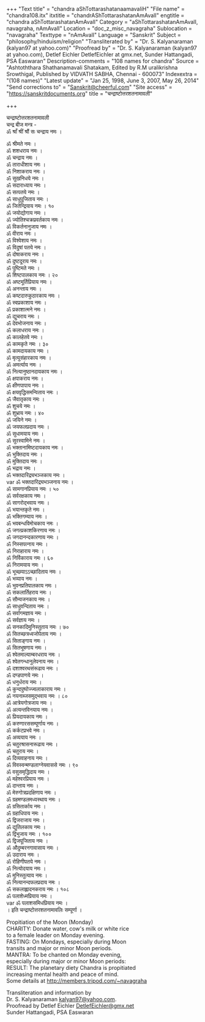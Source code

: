 +++
"Text title" = "chandra aShTottarashatanaamavaliH"
"File name" = "chandra108.itx"
itxtitle = "chandrAShTottarashatanAmAvalI"
engtitle = "chandra aShTottarashatanAmAvalI"
Category = "aShTottarashatanAmAvalI, navagraha, nAmAvalI"
Location = "doc_z_misc_navagraha"
Sublocation = "navagraha"
Texttype = "nAmAvalI"
Language = "Sanskrit"
Subject = "philosophy/hinduism/religion"
"Transliterated by" = "Dr. S. Kalyanaraman (kalyan97 at yahoo.com)"
"Proofread by" = "Dr. S. Kalyanaraman (kalyan97 at yahoo.com), Detlef  Eichler DetlefEichler at gmx.net, Sunder Hattangadi, PSA Easwaran"
Description-comments = "108 names for chandra"
Source = "Ashtoththara Shathanamavali Shatakam, Edited by R.M uralikrishna Srowthigal, Published by VIDVATH SABHA, Chennai - 600073"
Indexextra = "(108 names)"
"Latest update" = "Jan 25, 1998, June 3, 2007, May 26, 2014"
"Send corrections to" = "Sanskrit@cheerful.com"
"Site access" = "https://sanskritdocuments.org"
title = "चन्द्राष्टोत्तरशतनामावली"

+++
  
 चन्द्राष्टोत्तरशतनामावली   
चन्द्र बीज मन्त्र -   
ॐ श्राँ श्रीं श्रौं सः चन्द्राय नमः ।  
  
ॐ श्रीमते नमः ।  
ॐ शशधराय नमः ।  
ॐ चन्द्राय नमः ।  
ॐ ताराधीशाय नमः ।  
ॐ निशाकराय नमः ।  
ॐ सुखनिधये नमः ।  
ॐ सदाराध्याय नमः ।  
ॐ सत्पतये नमः ।  
ॐ साधुपूजिताय नमः ।  
ॐ जितेन्द्रियाय नमः । १०  
ॐ जयोद्योगाय नमः ।  
ॐ ज्योतिश्चक्रप्रवर्तकाय नमः ।  
ॐ विकर्तनानुजाय नमः ।  
ॐ वीराय नमः ।  
ॐ विश्वेशाय नमः ।  
ॐ विदुषां पतये नमः ।  
ॐ दोषाकराय नमः ।  
ॐ दुष्टदूराय नमः ।  
ॐ पुष्टिमते नमः ।  
ॐ शिष्टपालकाय नमः । २०  
ॐ अष्टमूर्तिप्रियाय नमः ।  
ॐ अनन्ताय नमः ।  
ॐ कष्टदारुकुठारकाय नमः ।  
ॐ स्वप्रकाशाय नमः ।  
ॐ प्रकाशात्मने नमः ।  
ॐ द्युचराय नमः ।  
ॐ देवभोजनाय नमः ।  
ॐ कलाधराय नमः ।  
ॐ कालहेतवे नमः ।  
ॐ कामकृते नमः । ३०  
ॐ कामदायकाय नमः ।  
ॐ मृत्युसंहारकाय नमः ।  
ॐ अमर्त्याय नमः ।  
ॐ नित्यानुष्ठानदायकाय नमः ।  
ॐ क्षपाकराय नमः ।  
ॐ क्षीणपापाय नमः ।  
ॐ क्षयवृद्धिसमन्विताय नमः ।  
ॐ जैवातृकाय नमः ।  
ॐ शुचये नमः ।  
ॐ शुभ्राय नमः । ४०  
ॐ जयिने नमः ।  
ॐ जयफलप्रदाय नमः ।  
ॐ सुधामयाय नमः ।  
ॐ सुरस्वामिने नमः ।  
ॐ भक्तानामिष्टदायकाय नमः ।  
ॐ भुक्तिदाय नमः ।  
ॐ मुक्तिदाय नमः ।  
ॐ भद्राय नमः ।  
ॐ भक्तदारिद्र्यभञ्जकाय नमः ।  
 var  ॐ भक्तदारिद्र्यभञ्जनाय नमः ।  
ॐ सामगानप्रियाय नमः । ५०  
ॐ सर्वरक्षकाय नमः ।  
ॐ सागरोद्भवाय नमः ।  
ॐ भयान्तकृते नमः ।  
ॐ भक्तिगम्याय नमः ।  
ॐ भवबन्धविमोचकाय नमः ।  
ॐ जगत्प्रकाशकिरणाय नमः ।  
ॐ जगदानन्दकारणाय नमः ।  
ॐ निस्सपत्नाय नमः ।  
ॐ निराहाराय नमः ।  
ॐ निर्विकाराय नमः । ६०  
ॐ निरामयाय नमः ।  
ॐ भूच्छयाऽऽच्छादिताय नमः ।  
ॐ भव्याय नमः ।  
ॐ भुवनप्रतिपालकाय नमः ।  
ॐ सकलार्तिहराय नमः ।  
ॐ सौम्यजनकाय नमः ।  
ॐ साधुवन्दिताय नमः ।  
ॐ सर्वागमज्ञाय नमः ।  
ॐ सर्वज्ञाय नमः ।  
ॐ सनकादिमुनिस्तुताय नमः । ७०  
ॐ सितच्छत्रध्वजोपेताय नमः ।  
ॐ सिताङ्गाय नमः ।  
ॐ सितभूषणाय नमः ।  
ॐ श्वेतमाल्याम्बरधराय नमः ।  
ॐ श्वेतगन्धानुलेपनाय नमः ।  
ॐ दशाश्वरथसंरूढाय नमः ।  
ॐ दण्डपाणये नमः ।  
ॐ धनुर्धराय नमः ।  
ॐ कुन्दपुष्पोज्ज्वलाकाराय नमः ।  
ॐ नयनाब्जसमुद्भवाय नमः । ८०  
ॐ आत्रेयगोत्रजाय नमः ।  
ॐ अत्यन्तविनयाय नमः ।  
ॐ प्रियदायकाय नमः ।  
ॐ करुणारससम्पूर्णाय नमः ।  
ॐ कर्कटप्रभवे नमः ।  
ॐ अव्ययाय नमः ।  
ॐ चतुरश्रासनारूढाय नमः ।  
ॐ चतुराय नमः ।  
ॐ दिव्यवाहनाय नमः ।  
ॐ विवस्वन्मण्डलाग्नेयवाससे नमः । ९०  
ॐ वसुसमृद्धिदाय नमः ।  
ॐ महेश्वरप्रियाय नमः ।  
ॐ दान्ताय नमः ।  
ॐ मेरुगोत्रप्रदक्षिणाय नमः ।  
ॐ ग्रहमण्डलमध्यस्थाय नमः ।  
ॐ ग्रसितार्काय नमः ।  
ॐ ग्रहाधिपाय नमः ।  
ॐ द्विजराजाय नमः ।  
ॐ द्युतिलकाय नमः ।  
ॐ द्विभुजाय नमः । १००  
ॐ द्विजपूजिताय नमः ।  
ॐ औदुम्बरनगावासाय नमः ।  
ॐ उदाराय नमः ।  
ॐ रोहिणीपतये नमः ।  
ॐ नित्योदयाय नमः ।  
ॐ मुनिस्तुत्याय नमः ।  
ॐ नित्यानन्दफलप्रदाय नमः ।  
ॐ सकलाह्लादनकराय नमः । १०८  
ॐ पलाशेध्मप्रियाय नमः ।  
 var  ॐ पलाशसमिधप्रियाय नमः ।  
। इति चन्द्राष्टोत्तरशतनामावलिः सम्पूर्णा ।  
  
  
Propitiation of the Moon (Monday)  
CHARITY: Donate water, cow's milk or white rice  
to a female leader on Monday evening.  
FASTING: On Mondays, especially during Moon  
transits and major or minor Moon periods.  
MANTRA: To be chanted on Monday evening,  
especially during major or minor Moon periods:    
RESULT: The planetary diety Chandra is propitiated  
increasing mental health and peace of mind.  
Some details at http://members.tripod.com/~navagraha   
  
Transliteration and information by  
Dr. S. Kalyanaraman kalyan97@yahoo.com.    
Proofread by Detlef Eichler DetlefEichler@gmx.net  
Sunder Hattangadi, PSA Easwaran  
  
